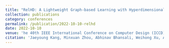 ```yaml
---
title: "RelHD: A Lightweight Graph-based Learning with Hyperdimensional Computing"
collection: publications
category: conferences
permalink: /publication/2022-10-10-relhd
date: 2022-10-10
venue: 'he 40th IEEE International Conference on Computer Design (ICCD)'
citation: 'Jaeyoung Kang, Minxuan Zhou, Abhinav Bhansali, Weihong Xu, Anthony Thomas and Tajana Rosing, “RelHD: A Lightweight Graph-based Learning with Hyperdimensional Computing”, The 40th IEEE International Conference on Computer Design (ICCD’22), 2022'
---
```


